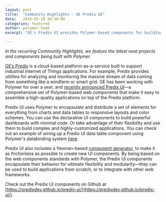 ```yaml
---
layout: post
title:  "Community Highlights - GE Predix UI"
date:   2016-03-10 10:30:00
categories: featured
author: polymer-team
excerpt: "GE's Predix UI provides Polymer-based components for building dashboards for the industrial Internet of Things."

---
```


_In the recurring Community Highlights, we feature the latest neat projects and components being built with Polymer._

[GE’s Predix](https://www.predix.io) is a cloud-based platform-as-a-service built to support industrial Internet of Things applications. For example, Predix provides utilities for analyzing and monitoring the massive stream of data coming from something like a windfarm or smart grid.  GE has been working with Polymer for over a year, and [recently announced Predix UI](https://www.predix.io/blog/article.html?article_id=1705)—a comprehensive set of Polymer-based web components that make it easy to assemble a high-quality applications on top of the Predix platform.

Predix UI uses Polymer to encapsulate and distribute a set of elements for everything from charts and data tables to responsive layouts and color schemes. You can use the declarative UI components to build powerful dashboards with minimal code. Or take advantage of their flexibility and use them to build complex and highly-customized applications. You can check out an example of wiring up a Predix UI data table component using Polymer's databinding system [here](https://github.com/PredixDev/px-data-table#getting-started).

Predix UI also includes a Yeoman-based [component generator](https://github.com/PredixDev/generator-px-comp), to make it as frictionless as possible to create new UI components. By being based on the web components standards with Polymer, the Predix UI components encapsulate their behavior for ultimate flexibility and modularity—they can be used to build applications from scratch, or to integrate with other web frameworks.

Check out the Predix UI components on Github at [https://predixdev.github.io/predix-ui/](https://predixdev.github.io/predix-ui/).
